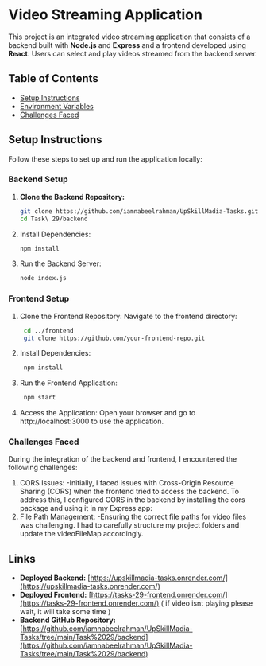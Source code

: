 # Video Streaming Application

This project is an integrated video streaming application that consists of a backend built with **Node.js** and **Express** and a frontend developed using **React**. Users can select and play videos streamed from the backend server.

## Table of Contents

- [Setup Instructions](#setup-instructions)
- [Environment Variables](#environment-variables)
- [Challenges Faced](#challenges-faced)

## Setup Instructions

Follow these steps to set up and run the application locally:

### Backend Setup

1. **Clone the Backend Repository:**
   ```bash
   git clone https://github.com/iamnabeelrahman/UpSkillMadia-Tasks.git
   cd Task\ 29/backend
2. Install Dependencies:
   ```bash
   npm install
3. Run the Backend Server:
   ```bash
   node index.js

### Frontend Setup

1. Clone the Frontend Repository: Navigate to the frontend directory:
   ```bash
    cd ../frontend
    git clone https://github.com/your-frontend-repo.git
2. Install Dependencies:
   ```bash
    npm install
3. Run the Frontend Application:
   ```bash
    npm start
4. Access the Application: Open your browser and go to http://localhost:3000 to use the application.


### Challenges Faced
During the integration of the backend and frontend, I encountered the following challenges:

1. CORS Issues:
   -Initially, I faced issues with Cross-Origin Resource Sharing (CORS) when the frontend tried to access the backend. To address this, I configured CORS in the backend by installing the cors package and using it in my Express app:
2. File Path Management:
   -Ensuring the correct file paths for video files was challenging. I had to carefully structure my project folders and update the videoFileMap accordingly.


## Links

- **Deployed Backend:** [https://upskillmadia-tasks.onrender.com/](https://upskillmadia-tasks.onrender.com/)
- **Deployed Frontend:** [https://tasks-29-frontend.onrender.com/](https://tasks-29-frontend.onrender.com/)  ( if video isnt playing please wait, it will take some time )
- **Backend GitHub Repository:** [https://github.com/iamnabeelrahman/UpSkillMadia-Tasks/tree/main/Task%2029/backend](https://github.com/iamnabeelrahman/UpSkillMadia-Tasks/tree/main/Task%2029/backend)


